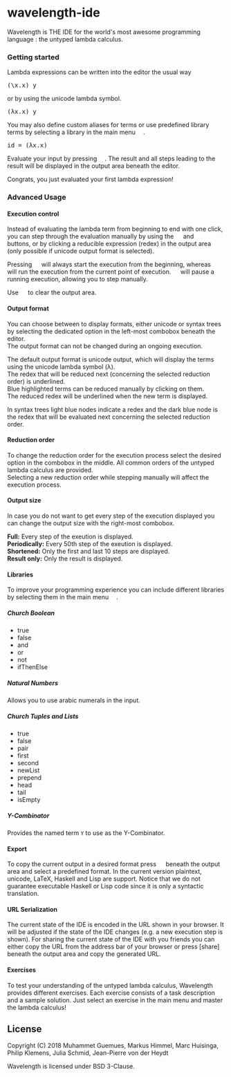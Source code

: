 # wavelength-ide
<p>
Wavelength is THE IDE for the world's most awesome programming language : the untyped lambda calculus.
</p>

<h3>Getting started</h3>
<p>
Lambda expressions can be written into the editor the usual way
</p>

<pre>(\x.x) y</pre>

<p>
or by using the unicode lambda symbol.
</p>

<pre>(λx.x) y</pre>

<p>
You may also define custom aliases for terms or use predefined library terms by selecting a library in the main menu <img src="https://github.com/wavelength-ide/wavelength-ide/blob/master/design/ReadMeImages/mainMenu.png?raw=true" height = "14">.
</p>

<pre>id = (λx.x)</pre>

<p>
Evaluate your input by pressing <img src="https://github.com/wavelength-ide/wavelength-ide/blob/master/design/ReadMeImages/run.png?raw=true" height = "14">. The result and all steps leading to the result will be displayed in the output area beneath the editor.
</p>
<p>
Congrats, you just evaluated your first lambda expression!
</p>

<h3>Advanced Usage</h3>
<h4>Execution control</h4>
<p> Instead of evaluating the lambda term from beginning to end with one click, you can step through the evaluation manually by using the <img src="https://github.com/wavelength-ide/wavelength-ide/blob/master/design/ReadMeImages/backwards.png?raw=true" height = "14"> and <img src="https://github.com/wavelength-ide/wavelength-ide/blob/master/design/ReadMeImages/forward.png?raw=true" height = "14"> buttons, or by clicking a reducible expression (redex) in the output area (only possible if unicode output format is selected).
</p>
<p>
Pressing <img src="https://github.com/wavelength-ide/wavelength-ide/blob/master/design/ReadMeImages/run.png?raw=true" height = "14"> will always start the execution from the beginning, whereas <img src="https://github.com/wavelength-ide/wavelength-ide/blob/master/design/ReadMeImages/play.png?raw=true" height = "14"> will run the execution from the current point of execution. <img src="https://github.com/wavelength-ide/wavelength-ide/blob/master/design/ReadMeImages/pause.png?raw=true" height = "14"> will pause a running execution, allowing you to step manually.
</p>
<p>
Use <img src="https://github.com/wavelength-ide/wavelength-ide/blob/master/design/ReadMeImages/clear.png?raw=true" height = "14">  to clear the output area.
</p>

<h4>Output format</h4>
<p>
You can choose between to display formats, either unicode or syntax trees by selecting the dedicated option in the left-most combobox beneath the editor. <br>
The output format can not be changed during an ongoing execution.
</p>
<p>
The default output format is unicode output, which will display the terms using the unicode lambda symbol (λ). <br>
The redex that will be reduced next (concerning the selected reduction order) is underlined. <br>
Blue highlighted terms can be reduced manually by clicking on them. <br>
The reduced redex will be underlined when the new term is displayed.
</p>

<p>
In syntax trees light blue nodes indicate a redex and the dark blue node is the redex that will be evaluated next concerning the selected reduction order.
</p>

<h4>Reduction order</h4>
<p>
To change the reduction order for the execution process select the desired option in the combobox in the middle. All common orders of the untyped lambda calculus are provided. <br>
Selecting a new reduction order while stepping manually will affect the execution process.
</p>

<h4>Output size</h4>
<p>
In case you do not want to get every step of the execution displayed you can change the output size with the right-most combobox.
</p>
<p>
<b> Full:</b> Every step of the exeution is displayed.<br>
<b> Periodically:</b> Every 50th step of the exeution is displayed. <br>
<b> Shortened:</b> Only the first and last 10 steps are displayed. <br>
<b> Result only:</b> Only the result is displayed. <br>
</p>

<h4>Libraries</h4>
<p>
To improve your programming experience you can include different libraries by selecting them in the main menu <img src="https://github.com/wavelength-ide/wavelength-ide/blob/master/design/ReadMeImages/mainMenu.png?raw=true" height = "14">.
</p>
<h5>Church Boolean</h5>
<ul>
  <li>true</li>
  <li>false</li>
  <li>and</li>
  <li>or</li>
  <li>not</li>
  <li>ifThenElse</li>
</ul>

<h5>Natural Numbers</h5>
Allows you to use arabic numerals in the input.

<h5>Church Tuples and Lists</h5>
<ul>
  <li>true</li>
  <li>false</li>
  <li>pair</li>
  <li>first</li>
  <li>second</li>
  <li>newList</li>
  <li>prepend</li>
  <li>head</li>
  <li>tail</li>
  <li>isEmpty</li>
</ul>

<h5>Y-Combinator</h5>
Provides the named term <code>Y</code> to use as the Y-Combinator.


<h4>Export</h4>
To copy the current output in a desired format press <img src="https://github.com/wavelength-ide/wavelength-ide/blob/023f3a45e010835c9212214041676f860cfabf6e/design/ReadMeImages/export.png?raw=true" height = "14">
 beneath the output area and select a predefined format. In the current version plaintext, unicode, LaTeX, Haskell and Lisp are support. Notice that we do not guarantee executable Haskell or Lisp code since it is only a syntactic translation.

<h4>URL Serialization</h4>
The current state of the IDE is encoded in the URL shown in your browser. It will be adjusted if the state of the IDE changes (e.g. a new execution step is shown). For sharing the current state of the IDE with you friends you can either copy the URL from the address bar of your browser or press [share] beneath the output area and copy the generated URL.

<h4>Exercises</h4>
To test your understanding of the untyped lambda calculus, Wavelength provides different exercises. Each exercise consists of a task description and a sample solution. Just select an exercise in the main menu and master the lambda calculus!


## License
Copyright (C) 2018 Muhammet Guemues, Markus Himmel, Marc Huisinga, Philip Klemens, Julia Schmid, Jean-Pierre von der Heydt

Wavelength is licensed under BSD 3-Clause.
